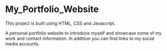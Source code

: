 # My_Portfolio_Website

This project is built using HTML, CSS and Javascript.

A personal portfolio website to introduce myself and showcase some of my work and contact information.
In addition you can find links to my social media accounts.
